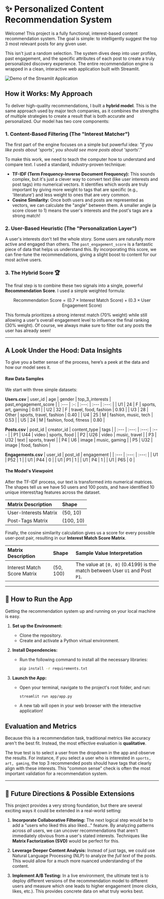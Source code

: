 # ✨ Personalized Content Recommendation System

Welcome! This project is a fully functional, interest-based content recommendation system. The goal is simple: to intelligently suggest the top 3 most relevant posts for any given user.

This isn't just a random selection. The system dives deep into user profiles, past engagement, and the specific attributes of each post to create a truly personalized discovery experience. The entire recommendation engine is wrapped in a clean, interactive web application built with Streamlit.

![Demo of the Streamlit Application]([https://i.imgur.com/g0j8z9G.gif](https://content-recommendation-system.streamlit.app/))

## How it Works: My Approach

To deliver high-quality recommendations, I built a **hybrid model**. This is the same approach used by major tech companies, as it combines the strengths of multiple strategies to create a result that is both accurate and personalized. Our model has two core components:

### 1. Content-Based Filtering (The "Interest Matcher")

The first part of the engine focuses on a simple but powerful idea: *"If you like posts about 'sports', you should see more posts about 'sports'."*

To make this work, we need to teach the computer how to understand and compare text. I used a standard, industry-proven technique:

* **TF-IDF (Term Frequency-Inverse Document Frequency):** This sounds complex, but it's just a clever way to convert text (like user interests and post tags) into numerical vectors. It identifies which words are truly important by giving more weight to tags that are specific (e.g., 'literature') and less weight to ones that are very common.
* **Cosine Similarity:** Once both users and posts are represented as vectors, we can calculate the "angle" between them. A smaller angle (a score closer to 1) means the user's interests and the post's tags are a strong match!

### 2. User-Based Heuristic (The "Personalization Layer")

A user's interests don't tell the whole story. Some users are naturally more active and engaged than others. The `past_engagement_score` is a fantastic piece of data that helps us understand this. By incorporating this score, we can fine-tune the recommendations, giving a slight boost to content for our most active users.

### 3. The Hybrid Score 🏆

The final step is to combine these two signals into a single, powerful **Recommendation Score**. I used a simple weighted formula:

$$\text{Recommendation Score} = (0.7 \times \text{Interest Match Score}) + (0.3 \times \text{User Engagement Score})$$

This formula prioritizes a strong interest match (70% weight) while still allowing a user's overall engagement level to influence the final ranking (30% weight). Of course, we always make sure to filter out any posts the user has already seen!

---

## A Look Under the Hood: Data Insights

To give you a better sense of the process, here’s a peek at the data and how our model sees it.

#### Raw Data Samples

We start with three simple datasets:

**Users.csv**
| user_id | age | gender | top_3_interests | past_engagement_score |
| :--- | :-: | :---: | :--- | :---: |
| U1 | 24 | F | sports, art, gaming | 0.61 |
| U2 | 32 | F | travel, food, fashion | 0.93 |
| U3 | 28 | Other | sports, travel, fashion | 0.40 |
| U4 | 25 | M | fashion, music, tech | 0.53 |
| U5 | 24 | M | fashion, food, fitness | 0.80 |

**Posts.csv**
| post_id | creator_id | content_type | tags |
| :--- | :---: | :---: | :--- |
| P1 | U44 | video | sports, food |
| P2 | U26 | video | music, travel |
| P3 | U32 | text | sports, travel |
| P4 | U6 | image | music, gaming |
| P5 | U32 | image | food, fashion |

**Engagements.csv**
| user_id | post_id | engagement |
| :--- | :---: | :---: |
| U1 | P52 | 1 |
| U1 | P44 | 0 |
| U1 | P1 | 1 |
| U1 | P4 | 1 |
| U1 | P65 | 0 |

#### The Model's Viewpoint

After the TF-IDF process, our text is transformed into numerical matrices. The shapes tell us we have 50 users and 100 posts, and have identified 10 unique interest/tag features across the dataset.

| Matrix Description | Shape |
| :--- | :--- |
| User-Interests Matrix | (50, 10) |
| Post-Tags Matrix | (100, 10) |

Finally, the cosine similarity calculation gives us a score for every possible user-post pair, resulting in our **Interest Match Score Matrix**.

| Matrix Description | Shape | Sample Value Interpretation |
| :--- | :--- | :--- |
| Interest Match Score Matrix | (50, 100) | The value at `[0, 0]` (0.4199) is the match between User `U1` and Post `P1`. |

---

## 🚀 How to Run the App

Getting the recommendation system up and running on your local machine is easy.

1.  **Set up the Environment:**
    * Clone the repository.
    * Create and activate a Python virtual environment.

2.  **Install Dependencies:**
    * Run the following command to install all the necessary libraries:
        ```bash
        pip install -r requirements.txt
        ```

3.  **Launch the App:**
    * Open your terminal, navigate to the project's root folder, and run:
        ```bash
        streamlit run app/app.py
        ```
    * A new tab will open in your web browser with the interactive application!

## Evaluation and Metrics

Because this is a recommendation task, traditional metrics like accuracy aren't the best fit. Instead, the most effective evaluation is **qualitative**.

The true test is to select a user from the dropdown in the app and observe the results. For instance, if you select a user who is interested in `sports, art, gaming`, the top 3 recommended posts should have tags that clearly align with these interests. This "common sense" check is often the most important validation for a recommendation system.

---

## 🔮 Future Directions & Possible Extensions

This project provides a very strong foundation, but there are several exciting ways it could be extended in a real-world setting:

1.  **Incorporate Collaborative Filtering:** The next logical step would be to add a "users who liked this also liked..." feature. By analyzing patterns across *all* users, we can uncover recommendations that aren't immediately obvious from a user's stated interests. Techniques like **Matrix Factorization (SVD)** would be perfect for this.

2.  **Leverage Deeper Content Analysis:** Instead of just tags, we could use Natural Language Processing (NLP) to analyze the *full text* of the posts. This would allow for a much more nuanced understanding of the content.

3.  **Implement A/B Testing:** In a live environment, the ultimate test is to deploy different versions of the recommendation model to different users and measure which one leads to higher engagement (more clicks, likes, etc.). This provides concrete data on what truly works best.
